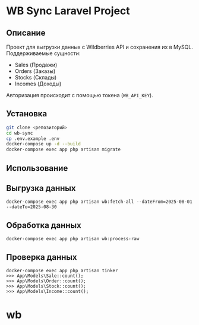 # WB Sync Laravel Project

## Описание
Проект для выгрузки данных с Wildberries API и сохранения их в MySQL.  
Поддерживаемые сущности:
- Sales (Продажи)
- Orders (Заказы)
- Stocks (Склады)
- Incomes (Доходы)

Авторизация происходит с помощью токена (`WB_API_KEY`).

## Установка

```bash
git clone <репозиторий>
cd wb-sync
cp .env.example .env
docker-compose up -d --build
docker-compose exec app php artisan migrate

```
## Использование
## Выгрузка данных
````
docker-compose exec app php artisan wb:fetch-all --dateFrom=2025-08-01 --dateTo=2025-08-30
````

## Обработка данных
````
docker-compose exec app php artisan wb:process-raw
````
## Проверка данных
````
docker-compose exec app php artisan tinker
>>> App\Models\Sale::count();
>>> App\Models\Order::count();
>>> App\Models\Stock::count();
>>> App\Models\Income::count();
````



# wb
